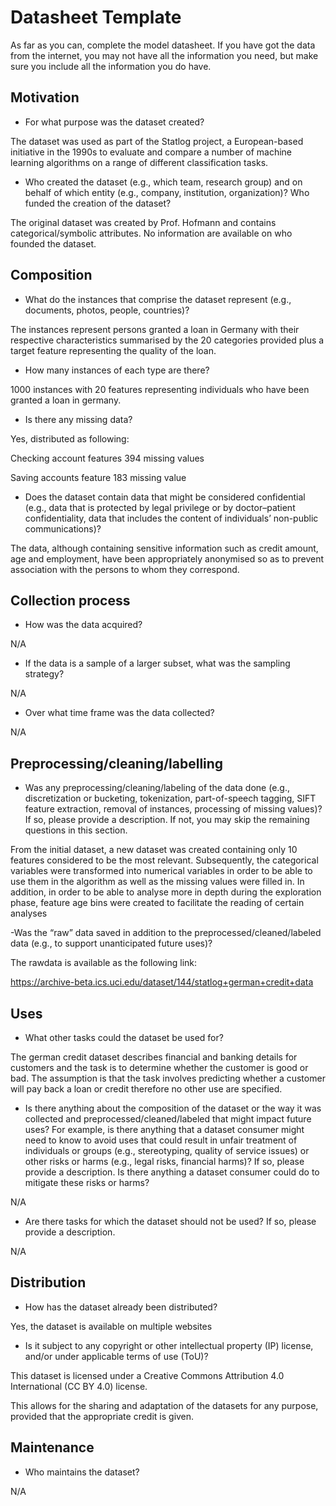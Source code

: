 # Datasheet Template

As far as you can, complete the model datasheet. If you have got the data from the internet, you may not have all the information you need, but make sure you include all the information you do have. 

## Motivation

- For what purpose was the dataset created? 

The dataset was used as part of the Statlog project, a European-based initiative in the 1990s to evaluate and compare a number of machine learning algorithms on a range of different classification tasks. 

- Who created the dataset (e.g., which team, research group) and on behalf of which entity (e.g., company, institution, organization)? Who funded the creation of the dataset?

The original dataset was created by Prof. Hofmann and contains categorical/symbolic attributes.
No information are available on who founded the dataset.

 
## Composition

- What do the instances that comprise the dataset represent (e.g., documents, photos, people, countries)? 

The instances represent persons granted a loan in Germany with their respective characteristics summarised by the 20 categories provided plus a target feature representing the quality of the loan.

- How many instances of each type are there? 

1000 instances with 20 features representing individuals who have been granted a loan in germany.

- Is there any missing data?
 
Yes, distributed as following:

Checking account features 394 missing values

Saving accounts feature 183 missing value

- Does the dataset contain data that might be considered confidential (e.g., data that is protected by legal privilege or by    doctor–patient confidentiality, data that includes the content of individuals’ non-public communications)?

The data, although containing sensitive information such as credit amount, age and employment, have been appropriately anonymised so as to prevent association with the persons to whom they correspond.

## Collection process

- How was the data acquired? 

N/A

- If the data is a sample of a larger subset, what was the sampling strategy? 

N/A

- Over what time frame was the data collected?

N/A

## Preprocessing/cleaning/labelling

- Was any preprocessing/cleaning/labeling of the data done (e.g., discretization or bucketing, tokenization, part-of-speech tagging, SIFT feature extraction, removal of instances, processing of missing values)? If so, please provide a description. If not, you may skip the remaining questions in this section. 

From the initial dataset, a new dataset was created containing only 10 features considered to be the most relevant. 
Subsequently, the categorical variables were transformed into numerical variables in order to be able to use them in the algorithm as well as the missing values were filled in. 
In addition, in order to be able to analyse more in depth during the exploration phase, feature age bins were created to facilitate the reading of certain analyses

-Was the “raw” data saved in addition to the preprocessed/cleaned/labeled data (e.g., to support unanticipated future uses)? 

The rawdata is available as the following link:

https://archive-beta.ics.uci.edu/dataset/144/statlog+german+credit+data
 
## Uses

- What other tasks could the dataset be used for? 

The german credit dataset describes financial and banking details for customers and the task is to determine whether the customer is good or bad. 
The assumption is that the task involves predicting whether a customer will pay back a loan or credit therefore no other use are specified.


- Is there anything about the composition of the dataset or the way it was collected and preprocessed/cleaned/labeled that might impact future uses? For example, is there anything that a dataset consumer might need to know to avoid uses that could result in unfair treatment of individuals or groups (e.g., stereotyping, quality of service issues) or other risks or harms (e.g., legal risks, financial harms)? If so, please provide a description. Is there anything a dataset consumer could do to mitigate these risks or harms? 

N/A

- Are there tasks for which the dataset should not be used? If so, please provide a description.

N/A

## Distribution

- How has the dataset already been distributed? 

Yes, the dataset is available on multiple websites

- Is it subject to any copyright or other intellectual property (IP) license, and/or under applicable terms of use (ToU)?  


This dataset is licensed under a Creative Commons Attribution 4.0 International (CC BY 4.0) license.

This allows for the sharing and adaptation of the datasets for any purpose, provided that the appropriate credit is given.

## Maintenance

- Who maintains the dataset?

N/A


